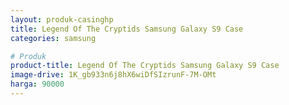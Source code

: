 ```yaml
---
layout: produk-casinghp
title: Legend Of The Cryptids Samsung Galaxy S9 Case
categories: samsung

# Produk
product-title: Legend Of The Cryptids Samsung Galaxy S9 Case
image-drive: 1K_gb933n6j8hX6wiDfSIzrunF-7M-OMt
harga: 90000
---
```

